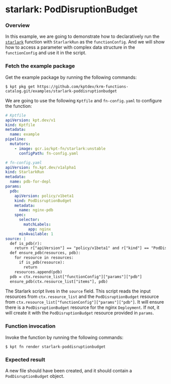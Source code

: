 # starlark: PodDisruptionBudget

### Overview

In this example, we are going to demonstrate how to declaratively run the
[`starlark`] function with `StarlarkRun` as the `functionConfig`. And we will
show how to access a parameter with complex data structure in
the `functionConfig` and use it in the script.

### Fetch the example package

Get the example package by running the following commands:

```shell
$ kpt pkg get https://github.com/kptdev/krm-functions-catalog.git/examples/starlark-poddisruptionbudget
```

We are going to use the following `Kptfile` and `fn-config.yaml` to configure
the function:

```yaml
# Kptfile
apiVersion: kpt.dev/v1
kind: Kptfile
metadata:
  name: example
pipeline:
  mutators:
    - image: gcr.io/kpt-fn/starlark:unstable
      configPath: fn-config.yaml
```

```yaml
# fn-config.yaml
apiVersion: fn.kpt.dev/v1alpha1
kind: StarlarkRun
metadata:
  name: pdb-for-depl
params:
  pdb:
    apiVersion: policy/v1beta1
    kind: PodDisruptionBudget
    metadata:
      name: nginx-pdb
    spec:
      selector:
        matchLabels:
          app: nginx
      minAvailable: 1
source: |
  def is_pdb(r):
    return r["apiVersion"] == "policy/v1beta1" and r["kind"] == "PodDisruptionBudget" and r["metadata"]["name"] == "nginx-pdb"
  def ensure_pdb(resources, pdb):
    for resource in resources:
      if is_pdb(resource):
        return
    resources.append(pdb)
  pdb = ctx.resource_list["functionConfig"]["params"]["pdb"]
  ensure_pdb(ctx.resource_list["items"], pdb)
```

The Starlark script lives in the `source` field. This script reads the input
resources from `ctx.resource_list` and the `PodDisruptionBudget` resource
from `ctx.resource_list["functionConfig"]["params"]["pdb"]`. It will ensure
there is a `PodDisruptionBudget` resource for the nginx `Deployment`. If not, it
will create it with the `PodDisruptionBudget` resource provided in `params`. 

### Function invocation

Invoke the function by running the following commands:

```shell
$ kpt fn render starlark-poddisruptionbudget
```

### Expected result

A new file should have been created, and it should contain a
`PodDisruptionBudget` object.

[`starlark`]: https://catalog.kpt.dev/starlark/v0.1/
